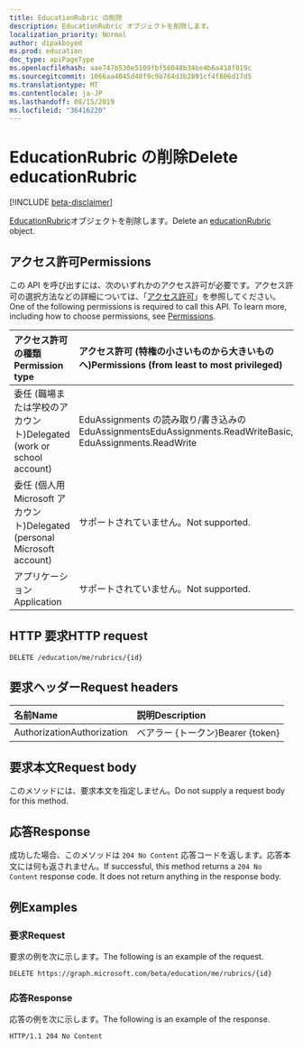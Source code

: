 ```yaml
---
title: EducationRubric の削除
description: EducationRubric オブジェクトを削除します。
localization_priority: Normal
author: dipakboyed
ms.prod: education
doc_type: apiPageType
ms.openlocfilehash: aae747b530e5109fbf56048b34be4b6a418f019c
ms.sourcegitcommit: 1066aa4045d48f9c9b764d3b2891cf4f806d17d5
ms.translationtype: MT
ms.contentlocale: ja-JP
ms.lasthandoff: 08/15/2019
ms.locfileid: "36416220"
---
```

# <a name="delete-educationrubric"></a><span data-ttu-id="fd0e3-103">EducationRubric の削除</span><span class="sxs-lookup"><span data-stu-id="fd0e3-103">Delete educationRubric</span></span>

[!INCLUDE [beta-disclaimer](../../includes/beta-disclaimer.md)]

<span data-ttu-id="fd0e3-104">[EducationRubric](../resources/educationrubric.md)オブジェクトを削除します。</span><span class="sxs-lookup"><span data-stu-id="fd0e3-104">Delete an [educationRubric](../resources/educationrubric.md) object.</span></span>

## <a name="permissions"></a><span data-ttu-id="fd0e3-105">アクセス許可</span><span class="sxs-lookup"><span data-stu-id="fd0e3-105">Permissions</span></span>

<span data-ttu-id="fd0e3-p101">この API を呼び出すには、次のいずれかのアクセス許可が必要です。アクセス許可の選択方法などの詳細については、「[アクセス許可](/graph/permissions-reference)」を参照してください。</span><span class="sxs-lookup"><span data-stu-id="fd0e3-p101">One of the following permissions is required to call this API. To learn more, including how to choose permissions, see [Permissions](/graph/permissions-reference).</span></span>

| <span data-ttu-id="fd0e3-108">アクセス許可の種類</span><span class="sxs-lookup"><span data-stu-id="fd0e3-108">Permission type</span></span>                        | <span data-ttu-id="fd0e3-109">アクセス許可 (特権の小さいものから大きいものへ)</span><span class="sxs-lookup"><span data-stu-id="fd0e3-109">Permissions (from least to most privileged)</span></span> |
|:---------------------------------------|:--------------------------------------------|
| <span data-ttu-id="fd0e3-110">委任 (職場または学校のアカウント)</span><span class="sxs-lookup"><span data-stu-id="fd0e3-110">Delegated (work or school account)</span></span>     | <span data-ttu-id="fd0e3-111">EduAssignments の読み取り/書き込みの EduAssignments</span><span class="sxs-lookup"><span data-stu-id="fd0e3-111">EduAssignments.ReadWriteBasic, EduAssignments.ReadWrite</span></span> |
| <span data-ttu-id="fd0e3-112">委任 (個人用 Microsoft アカウント)</span><span class="sxs-lookup"><span data-stu-id="fd0e3-112">Delegated (personal Microsoft account)</span></span> | <span data-ttu-id="fd0e3-113">サポートされていません。</span><span class="sxs-lookup"><span data-stu-id="fd0e3-113">Not supported.</span></span> |
| <span data-ttu-id="fd0e3-114">アプリケーション</span><span class="sxs-lookup"><span data-stu-id="fd0e3-114">Application</span></span>                            | <span data-ttu-id="fd0e3-115">サポートされていません。</span><span class="sxs-lookup"><span data-stu-id="fd0e3-115">Not supported.</span></span> |

## <a name="http-request"></a><span data-ttu-id="fd0e3-116">HTTP 要求</span><span class="sxs-lookup"><span data-stu-id="fd0e3-116">HTTP request</span></span>

<!-- { "blockType": "ignored" } -->

```http
DELETE /education/me/rubrics/{id}
```

## <a name="request-headers"></a><span data-ttu-id="fd0e3-117">要求ヘッダー</span><span class="sxs-lookup"><span data-stu-id="fd0e3-117">Request headers</span></span>

| <span data-ttu-id="fd0e3-118">名前</span><span class="sxs-lookup"><span data-stu-id="fd0e3-118">Name</span></span>          | <span data-ttu-id="fd0e3-119">説明</span><span class="sxs-lookup"><span data-stu-id="fd0e3-119">Description</span></span>   |
|:--------------|:--------------|
| <span data-ttu-id="fd0e3-120">Authorization</span><span class="sxs-lookup"><span data-stu-id="fd0e3-120">Authorization</span></span> | <span data-ttu-id="fd0e3-121">ベアラー {トークン}</span><span class="sxs-lookup"><span data-stu-id="fd0e3-121">Bearer {token}</span></span> |

## <a name="request-body"></a><span data-ttu-id="fd0e3-122">要求本文</span><span class="sxs-lookup"><span data-stu-id="fd0e3-122">Request body</span></span>

<span data-ttu-id="fd0e3-123">このメソッドには、要求本文を指定しません。</span><span class="sxs-lookup"><span data-stu-id="fd0e3-123">Do not supply a request body for this method.</span></span>

## <a name="response"></a><span data-ttu-id="fd0e3-124">応答</span><span class="sxs-lookup"><span data-stu-id="fd0e3-124">Response</span></span>

<span data-ttu-id="fd0e3-p102">成功した場合、このメソッドは `204 No Content` 応答コードを返します。応答本文には何も返されません。</span><span class="sxs-lookup"><span data-stu-id="fd0e3-p102">If successful, this method returns a `204 No Content` response code. It does not return anything in the response body.</span></span>

## <a name="examples"></a><span data-ttu-id="fd0e3-127">例</span><span class="sxs-lookup"><span data-stu-id="fd0e3-127">Examples</span></span>

### <a name="request"></a><span data-ttu-id="fd0e3-128">要求</span><span class="sxs-lookup"><span data-stu-id="fd0e3-128">Request</span></span>

<span data-ttu-id="fd0e3-129">要求の例を次に示します。</span><span class="sxs-lookup"><span data-stu-id="fd0e3-129">The following is an example of the request.</span></span>
<!-- {
  "blockType": "request",
  "name": "delete_educationrubric"
}-->

```http
DELETE https://graph.microsoft.com/beta/education/me/rubrics/{id}
```

### <a name="response"></a><span data-ttu-id="fd0e3-130">応答</span><span class="sxs-lookup"><span data-stu-id="fd0e3-130">Response</span></span>

<span data-ttu-id="fd0e3-131">応答の例を次に示します。</span><span class="sxs-lookup"><span data-stu-id="fd0e3-131">The following is an example of the response.</span></span>

<!-- {
  "blockType": "response",
  "truncated": true
} -->

```http
HTTP/1.1 204 No Content
```

<!-- uuid: 16cd6b66-4b1a-43a1-adaf-3a886856ed98
2019-02-04 14:57:30 UTC -->
<!-- {
  "type": "#page.annotation",
  "description": "Delete educationRubric",
  "keywords": "",
  "section": "documentation",
  "tocPath": ""
}-->
